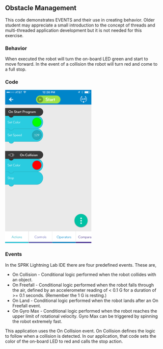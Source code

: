 ## Obstacle Management

This code demonstrates EVENTS and their use in creating  behavior. Older student may appreciate a small introduction to the concept of threads and multi-threaded application development but it is not needed for this exercise.

### Behavior

When executed the robot will turn the on-board LED green and start to move forward. In the event of a collision the robot will turn red and come to a full stop.

### Code

<img src="ObstacleManagement.PNG" alt="Image of Program Code" style="Height: 500px;"/>


### Events

In the SPRK Lightning Lab IDE there are four predefined events. These are,

*	On Collision - Conditional logic performed when the robot collides with an object.
*	On Freefall - Conditional logic performed when the robot falls through the air, defined by an accelerometer reading of < 0.1 G for a duration of >= 0.1 seconds. (Remember the 1 G is resting.)
*	On Land - Conditional logic performed when the robot lands after an On Freefall event.
*	On Gyro Max - Conditional logic performed when the robot reaches the upper limit of rotational velocity. Gyro Max can be triggered by spinning the robot extremely fast.

This application uses the On Collision event. On Collision defines the logic to follow when a collision is detected. In our application, that code sets the color of the on-board LED to red and calls the stop action.
